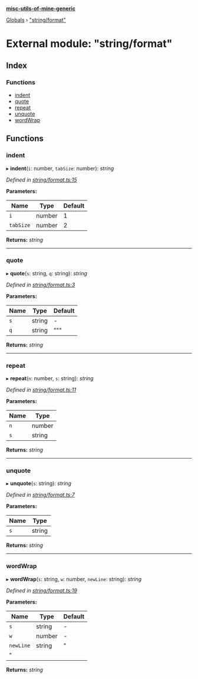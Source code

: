 **[misc-utils-of-mine-generic](../README.md)**

[Globals](../globals.md) › ["string/format"](_string_format_.md)

# External module: "string/format"

## Index

### Functions

* [indent](_string_format_.md#indent)
* [quote](_string_format_.md#quote)
* [repeat](_string_format_.md#repeat)
* [unquote](_string_format_.md#unquote)
* [wordWrap](_string_format_.md#wordwrap)

## Functions

###  indent

▸ **indent**(`i`: number, `tabSize`: number): *string*

*Defined in [string/format.ts:15](https://github.com/cancerberoSgx/misc-utils-of-mine/blob/690a954/misc-utils-of-mine-generic/src/string/format.ts#L15)*

**Parameters:**

Name | Type | Default |
------ | ------ | ------ |
`i` | number | 1 |
`tabSize` | number | 2 |

**Returns:** *string*

___

###  quote

▸ **quote**(`s`: string, `q`: string): *string*

*Defined in [string/format.ts:3](https://github.com/cancerberoSgx/misc-utils-of-mine/blob/690a954/misc-utils-of-mine-generic/src/string/format.ts#L3)*

**Parameters:**

Name | Type | Default |
------ | ------ | ------ |
`s` | string | - |
`q` | string | """ |

**Returns:** *string*

___

###  repeat

▸ **repeat**(`n`: number, `s`: string): *string*

*Defined in [string/format.ts:11](https://github.com/cancerberoSgx/misc-utils-of-mine/blob/690a954/misc-utils-of-mine-generic/src/string/format.ts#L11)*

**Parameters:**

Name | Type |
------ | ------ |
`n` | number |
`s` | string |

**Returns:** *string*

___

###  unquote

▸ **unquote**(`s`: string): *string*

*Defined in [string/format.ts:7](https://github.com/cancerberoSgx/misc-utils-of-mine/blob/690a954/misc-utils-of-mine-generic/src/string/format.ts#L7)*

**Parameters:**

Name | Type |
------ | ------ |
`s` | string |

**Returns:** *string*

___

###  wordWrap

▸ **wordWrap**(`s`: string, `w`: number, `newLine`: string): *string*

*Defined in [string/format.ts:19](https://github.com/cancerberoSgx/misc-utils-of-mine/blob/690a954/misc-utils-of-mine-generic/src/string/format.ts#L19)*

**Parameters:**

Name | Type | Default |
------ | ------ | ------ |
`s` | string | - |
`w` | number | - |
`newLine` | string | "
" |

**Returns:** *string*